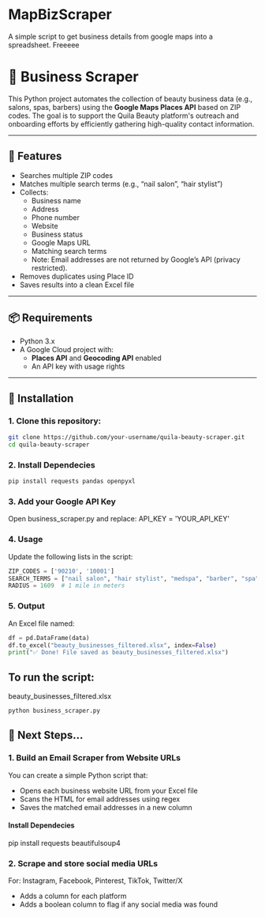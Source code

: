 # MapBizScraper
A simple script to get business details from google maps into a spreadsheet. Freeeee

# 🧼 Business Scraper

This Python project automates the collection of beauty business data (e.g., salons, spas, barbers) using the **Google Maps Places API** based on ZIP codes. The goal is to support the Quila Beauty platform's outreach and onboarding efforts by efficiently gathering high-quality contact information.

---

## 🚀 Features

- Searches multiple ZIP codes
- Matches multiple search terms (e.g., “nail salon”, “hair stylist”)
- Collects:
  - Business name
  - Address
  - Phone number
  - Website
  - Business status
  - Google Maps URL
  - Matching search terms
  - Note: Email addresses are not returned by Google’s API (privacy restricted).
- Removes duplicates using Place ID
- Saves results into a clean Excel file

---

## 📦 Requirements 

- Python 3.x
- A Google Cloud project with:
  - **Places API** and **Geocoding API** enabled
  - An API key with usage rights

---

## 🧰 Installation

### 1. Clone this repository:
```bash
git clone https://github.com/your-username/quila-beauty-scraper.git
cd quila-beauty-scraper
```
### 2. Install Dependecies
```bash
pip install requests pandas openpyxl
```
### 3. Add your Google API Key
Open business_scraper.py and replace:
API_KEY = 'YOUR_API_KEY'

### 4. Usage
Update the following lists in the script:

```python
ZIP_CODES = ['90210', '10001']
SEARCH_TERMS = ["nail salon", "hair stylist", "medspa", "barber", "spa"]
RADIUS = 1609  # 1 mile in meters
```

### 5. Output
An Excel file named:
```python
df = pd.DataFrame(data)
df.to_excel("beauty_businesses_filtered.xlsx", index=False)
print("✅ Done! File saved as beauty_businesses_filtered.xlsx")
```


## To run the script:
beauty_businesses_filtered.xlsx
```bash
python business_scraper.py
```



## 🧠 Next Steps...

### 1. Build an Email Scraper from Website URLs
You can create a simple Python script that:

- Opens each business website URL from your Excel file
- Scans the HTML for email addresses using regex
- Saves the matched email addresses in a new column

#### Install Dependecies
pip install requests beautifulsoup4

### 2. Scrape and store social media URLs
For: Instagram, Facebook, Pinterest, TikTok, Twitter/X
- Adds a column for each platform
- Adds a boolean column to flag if any social media was found
  
